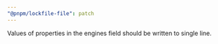 ```yaml
---
"@pnpm/lockfile-file": patch
---
```


Values of properties in the engines field should be written to single line.
